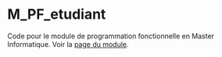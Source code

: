# M_PF_etudiant

Code pour le module de programmation fonctionnelle en Master Informatique. Voir la
[page du module](http://julien.dehos.free.fr/build/html/PF/).


